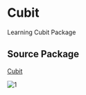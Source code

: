 # Cubit

Learning Cubit Package

## Source Package 

[Cubit](https://pub.dev/packages/flutter_bloc)

![1](https://github.com/user-attachments/assets/efdbc940-20e4-4716-b9c8-b7d12a4faf57)
